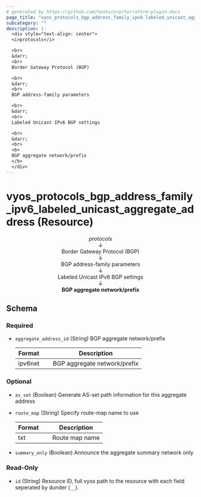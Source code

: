 ```yaml
---
# generated by https://github.com/hashicorp/terraform-plugin-docs
page_title: "vyos_protocols_bgp_address_family_ipv6_labeled_unicast_aggregate_address Resource - vyos"
subcategory: ""
description: |-
  <div style="text-align: center">
  <i>protocols</i>

  <br>
  &darr;
  <br>
  Border Gateway Protocol (BGP)

  <br>
  &darr;
  <br>
  BGP address-family parameters

  <br>
  &darr;
  <br>
  Labeled Unicast IPv6 BGP settings

  <br>
  &darr;
  <br>
  <b>
  BGP aggregate network/prefix
  </b>
  </div>
---
```


# vyos_protocols_bgp_address_family_ipv6_labeled_unicast_aggregate_address (Resource)

<div style="text-align: center">
<i>protocols</i>

<br>
&darr;
<br>
Border Gateway Protocol (BGP)

<br>
&darr;
<br>
BGP address-family parameters

<br>
&darr;
<br>
Labeled Unicast IPv6 BGP settings

<br>
&darr;
<br>
<b>
BGP aggregate network/prefix
</b>
</div>



<!-- schema generated by tfplugindocs -->
## Schema

### Required

- `aggregate_address_id` (String) BGP aggregate network/prefix

    |  Format &emsp; | Description  |
    |----------|---------------|
    |  ipv6net  &emsp; |  BGP aggregate network/prefix  |

### Optional

- `as_set` (Boolean) Generate AS-set path information for this aggregate address
- `route_map` (String) Specify route-map name to use

    |  Format &emsp; | Description  |
    |----------|---------------|
    |  txt  &emsp; |  Route map name  |
- `summary_only` (Boolean) Announce the aggregate summary network only

### Read-Only

- `id` (String) Resource ID, full vyos path to the resource with each field seperated by dunder (`__`).
